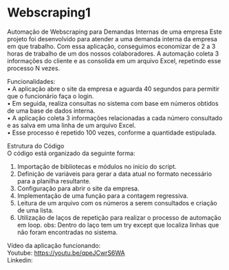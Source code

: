 # Webscraping1
Automação de Webscraping para Demandas Internas de uma empresa
Este projeto foi desenvolvido para atender a uma demanda interna da empresa em que trabalho. Com essa aplicação, conseguimos economizar de 2 a 3 horas de trabalho de um dos nossos colaboradores. A automação coleta 3 informações do cliente e as consolida em um arquivo Excel, repetindo esse processo N vezes.

Funcionalidades:<br>
•	A aplicação abre o site da empresa e aguarda 40 segundos para permitir que o funcionário faça o login. <br>
•	Em seguida, realiza consultas no sistema com base em números obtidos de uma base de dados interna.<br>
•	A aplicação coleta 3 informações relacionadas a cada número consultado e as salva em uma linha de um arquivo Excel.<br>
•	Esse processo é repetido 100 vezes, conforme a quantidade estipulada.<br>

Estrutura do Código <br>
O código está organizado da seguinte forma: <br>
1.	Importação de bibliotecas e módulos no início do script.
2.	Definição de variáveis para gerar a data atual no formato necessário para a planilha resultante.
3.	Configuração para abrir o site da empresa.
4.	Implementação de uma função para a contagem regressiva.
5.	Leitura de um arquivo com os números a serem consultados e criação de uma lista.
6.	Utilização de laços de repetição para realizar o processo de automação em loop.
obs: Dentro do laço tem um try except que localiza linhas que não foram encontradas no sistema. 

Vídeo da aplicação funcionando: <br>
Youtube: https://youtu.be/qpeJCwrS6WA <br>
Linkedin: 
